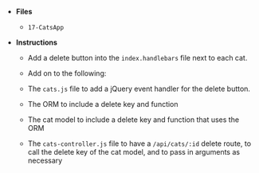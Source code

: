 * **Files**

  * `17-CatsApp`

* **Instructions**

  * Add a delete button into the `index.handlebars` file next to each cat.

  * Add on to the following:

  * The `cats.js` file to add a jQuery event handler for the delete button.
  * The ORM to include a delete key and function
  * The cat model to include a delete key and function that uses the ORM
  * The `cats-controller.js` file to have a `/api/cats/:id` delete route, to call the delete key of the cat model, and to pass in arguments as necessary
